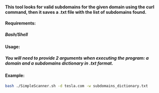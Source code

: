#### This tool looks for valid subdomains for the given domain using the curl command, then it saves a .txt file with the list of subdomains found.


#### Requirements:

##### Bash/Shell

#### Usage:

##### You will need to provide 2 arguments when executing the program: a domain and a subdomains dictionary in .txt format.

#### Example:
```bash
bash ./SimpleScanner.sh -d tesla.com -w subdomains_dictionary.txt
```
